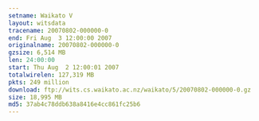 ```yaml
---
setname: Waikato V
layout: witsdata
tracename: 20070802-000000-0
end: Fri Aug  3 12:00:00 2007
originalname: 20070802-000000-0
gzsize: 6,514 MB
len: 24:00:00
start: Thu Aug  2 12:00:01 2007
totalwirelen: 127,319 MB
pkts: 249 million
download: ftp://wits.cs.waikato.ac.nz/waikato/5/20070802-000000-0.gz
size: 18,995 MB
md5: 37ab4c78ddb638a8416e4cc861fc25b6
---
```

